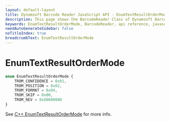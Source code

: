 ```yaml
---
layout: default-layout
title: Dynamsoft Barcode Reader JavaScript API - EnumTextResultOrderMode
description: This page shows the BarcodeReader Class of Dynamsoft Barcode Reader JavaScript SDK.
keywords: EnumTextResultOrderMode, BarcodeReader, api reference, javascript, js
needAutoGenerateSidebar: false
noTitleIndex: true
breadcrumbText: EnumTextResultOrderMode
---
```



# EnumTextResultOrderMode

```ts
enum EnumTextResultOrderMode { 
    TROM_CONFIDENCE = 0x01, 
    TROM_POSITION = 0x02, 
    TROM_FORMAT = 0x04, 
    TROM_SKIP = 0x00,
    TROM_REV = 0x80000000
}
```

See [C++ EnumTextResultOrderMode](https://www.dynamsoft.com/barcode-reader/parameters/enum/result-enums.html?ver=latest#textresultordermode) for more info.